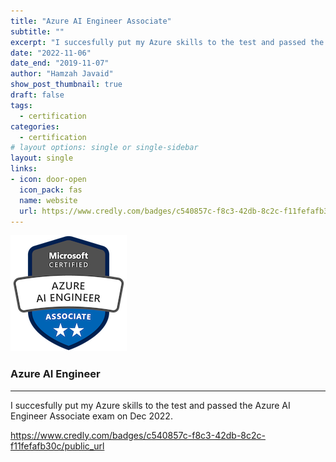 ```yaml
---
title: "Azure AI Engineer Associate"
subtitle: ""
excerpt: "I succesfully put my Azure skills to the test and passed the Azure AI Engineer Associate exam."
date: "2022-11-06"
date_end: "2019-11-07"
author: "Hamzah Javaid"
show_post_thumbnail: true
draft: false
tags:
  - certification
categories:
  - certification
# layout options: single or single-sidebar
layout: single
links:
- icon: door-open
  icon_pack: fas
  name: website
  url: https://www.credly.com/badges/c540857c-f8c3-42db-8c2c-f11fefafb30c/public_url
---
```


![Azure AI Engineer Associate](featured-hex.png)

### Azure AI Engineer
---

I succesfully put my Azure skills to the test and passed the Azure AI Engineer Associate exam on Dec 2022.

https://www.credly.com/badges/c540857c-f8c3-42db-8c2c-f11fefafb30c/public_url
